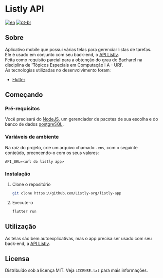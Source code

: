 # Listly API
[![en](https://img.shields.io/badge/lang-en-red.svg)](https://github.com/Listly-org/listly-app/blob/main/README.md)
[![pt-br](https://img.shields.io/badge/lang-pt--br-green.svg)](https://github.com/Listly-org/listly-app/blob/main/README.pt-br.md)

## Sobre
Aplicativo mobile que possui várias telas para gerenciar listas de tarefas. Ele é usado em conjunto com seu back-end, o [API Listly](https://github.com/Listly-org/listly-api).
<br/>
Feita como requisito parcial para a obtenção do grau de Bacharel na disciplina de 'Tópicos Especiais em Computação I A - URI'.
<br/>
As tecnologias utilizadas no desenvolvimento foram:
* [Flutter](https://flutter.dev/)


## Começando
### Pré-requisitos
Você precisará do [NodeJS](https://nodejs.org/en/download/), um gerenciador de pacotes de sua escolha e do banco de dados [postgreSQL](https://www.postgresql.org/).

### Variáveis de ambiente
Na raiz do projeto, crie um arquivo chamado `.env`, com o seguinte conteúdo, preencendo-o com os seus valores:
```
API_URL=<url do listly app>
```

### Instalação
1. Clone o repositório
   ```sh
   git clone https://github.com/Listly-org/listly-app
   ```
4. Execute-o
   ```sh
   flutter run
   ```

## Utilização
As telas são bem autoexplicativas, mas o app precisa ser usado com seu back-end, a [API Listly](https://github.com/Listly-org/listly-api).

## Licensa
Distribuído sob a licença MIT. Veja `LICENSE.txt` para mais informações.
